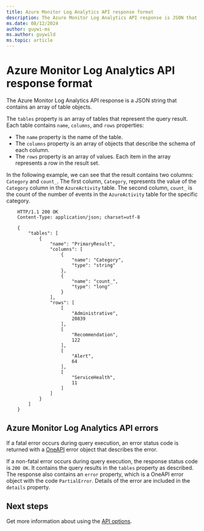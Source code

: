 ```yaml
---
title: Azure Monitor Log Analytics API response format
description: The Azure Monitor Log Analytics API response is JSON that contains an array of table objects.
ms.date: 08/12/2024
author: guywi-ms
ms.author: guywild
ms.topic: article
---
```

# Azure Monitor Log Analytics API response format

The Azure Monitor Log Analytics API response is a JSON string that contains an array of table objects.

The `tables` property is an array of tables that represent the query result. Each table contains `name`, `columns`, and `rows` properties:

 - The `name` property is the name of the table.
 - The `columns` property is an array of objects that describe the schema of each column.
 - The `rows` property is an array of values. Each item in the array represents a row in the result set.

In the following example, we can see that the result contains two columns: `Category` and `count_`. The first column, `Category`, represents the value of the `Category` column in the `AzureActivity` table. The second column, `count_` is the count of the number of events in the `AzureActivity` table for the specific category.

```
    HTTP/1.1 200 OK
    Content-Type: application/json; charset=utf-8
    
    {
        "tables": [
            {
                "name": "PrimaryResult",
                "columns": [
                    {
                        "name": "Category",
                        "type": "string"
                    },
                    {
                        "name": "count_",
                        "type": "long"
                    }
                ],
                "rows": [
                    [
                        "Administrative",
                        20839
                    ],
                    [
                        "Recommendation",
                        122
                    ],
                    [
                        "Alert",
                        64
                    ],
                    [
                        "ServiceHealth",
                        11
                    ]
                ]
            }
        ]
    }
```

## Azure Monitor Log Analytics API errors

If a fatal error occurs during query execution, an error status code is returned with a [OneAPI](https://github.com/Microsoft/api-guidelines/blob/vNext/Guidelines.md#errorresponse--object) error object that describes the error.

If a non-fatal error occurs during query execution, the response status code is `200 OK`. It contains the query results in the `tables` property as described. The response also contains an `error` property, which is a OneAPI error object with the code `PartialError`. Details of the error are included in the `details` property.

## Next steps

Get more information about using the [API options](batch-queries.md).
